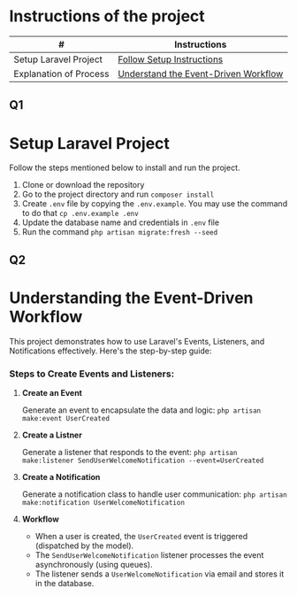 # Instructions of the project #
|           #                |   **Instructions**                          |
|----------------------------|---------------------------------------------|
| Setup Laravel Project      |  [Follow Setup Instructions](#q1)<br>           |
| Explanation of Process |  [Understand the Event-Driven Workflow](#q2)<br>                         |


## Q1
# Setup Laravel Project
Follow the steps mentioned below to install and run the project.

1. Clone or download the repository
2. Go to the project directory and run `composer install`
3. Create `.env` file by copying the `.env.example`. You may use the command to do that `cp .env.example .env`
4. Update the database name and credentials in `.env` file
5. Run the command `php artisan migrate:fresh --seed`

## Q2
# Understanding the Event-Driven Workflow
This project demonstrates how to use Laravel's Events, Listeners, and Notifications effectively. Here's the step-by-step guide:

### Steps to Create Events and Listeners:

1. **Create an Event**
   
   Generate an event to encapsulate the data and logic:
```php artisan make:event UserCreated```
3. **Create a Listner**

   Generate a listener that responds to the event:
```php artisan make:listener SendUserWelcomeNotification --event=UserCreated```
5. **Create a Notification**

   Generate a notification class to handle user communication:
```php artisan make:notification UserWelcomeNotification```
7. **Workflow**
   - When a user is created, the ```UserCreated``` event is triggered (dispatched by the model).
   - The ```SendUserWelcomeNotification``` listener processes the event asynchronously (using queues).
   - The listener sends a ```UserWelcomeNotification``` via email and stores it in the database.
